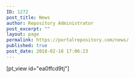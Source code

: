 ```yaml
---
ID: 1272
post_title: News
author: Repository Administrator
post_excerpt: ""
layout: page
permalink: https://portalrepository.com/news/
published: true
post_date: 2018-02-18 17:06:23
---
```

[pt_view id="ea0ffcd9tj"]